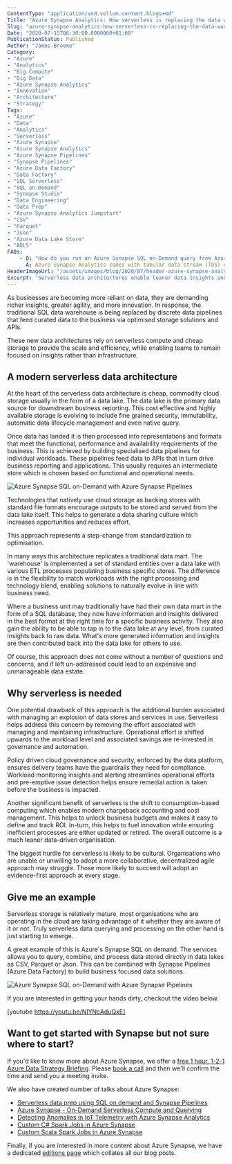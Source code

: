 ```yaml
---
ContentType: "application/vnd.vellum.content.blogs+md"
Title: "Azure Synapse Analytics: How serverless is replacing the data warehouse"
Slug: "azure-synapse-analytics-how-serverless-is-replacing-the-data-warehouse"
Date: "2020-07-15T06:30:00.0000000+01:00"
PublicationStatus: Published
Author: "James.Broome"
Category:
- "Azure"
- "Analytics"
- "Big Compute"
- "Big Data"
- "Azure Synapse Analytics"
- "Innovation"
- "Architecture"
- "Strategy"
Tags:
- "Azure"
- "Data"
- "Analytics"
- "Serverless"
- "Azure Synapse"
- "Azure Synapse Analytics"
- "Azure Synapse Pipelines"
- "Synapse Pipelines"
- "Azure Data Factory"
- "Data Factory"
- "SQL Serverless"
- "SQL on-Demand"
- "Synapse Studio"
- "Data Engineering"
- "Data Prep"
- "Azure Synapse Analytics Jumpstart"
- "CSV"
- "Parquet"
- "Json"
- "Azure Data Lake Store"
- "ADLS"
FAQs:
    - Q: "How do you run an Azure Synapse SQL on-Demand query from Azure Data Factory?"
      A: Azure Synapse Analytics comes with tabular data stream (TDS) endpoint for SQL on-Demand, meaning you can run SQL queries as if you were talking to any SQL Server or Azure SQL Database. It's therefore possible to use a standard <a href="https://docs.microsoft.com/en-us/azure/data-factory/copy-activity-overview">Copy Activity</a> in the same way as you would were you to copy data from <a href="https://docs.microsoft.com/en-us/azure/data-factory/connector-sql-server">a Azure SQL Database</a>. The TDS endpoint can be found on the workspace overview tab of your Synapse workspace and is in the format <code><workspace-name>-ondemand.sql.azuresynapse.net</code>. Note that you will be constrained by the language features available with SQL on-Demand. In the future, it is likely that there will be tighter workspace integration along with stored procedure support. This means that you will be able to take advantage of SQL on-Demand features such as <a href="https://docs.microsoft.com/en-us/azure/synapse-analytics/sql/develop-tables-cetas">CETAS</a>.
HeaderImageUrl: "/assets/images/blog/2020/07/header-azure-synapse-analytics-how-severless-is-replacing-the-data-warehouse.png"
Excerpt: "Serverless data architectures enable leaner data insights and operations. How do you reap the rewards while avoiding the potential pitfalls?"
---
```


As businesses are becoming more reliant on data, they are demanding richer insights, greater agility, and more innovation. In response, the traditional SQL data warehouse is being replaced by discrete data pipelines that feed curated data to the business via optimised storage solutions and APIs. 

These new data architectures rely on serverless compute and cheap storage to provide the scale and efficiency, while enabling teams to remain focused on insights rather than infrastructure.

## A modern serverless data architecture

At the heart of the serverless data architecture is cheap, commodity cloud storage usually in the form of a data lake. The data lake is the primary data source for downstream business reporting. This cost effective and highly available storage is evolving to include fine grained security, immutability, automatic data lifecycle management and even native query.

Once data has landed it is then processed into representations and formats that meet the functional, performance and availability requirements of the business. This is achieved by building specialised data pipelines for individual workloads. These pipelines feed data to APIs that in turn drive business reporting and applications. This usually requires an intermediate store which is chosen based on functional and operational needs.

![Azure Synapse SQL on-Demand with Azure Synapse Pipelines](/assets/images/blog/2020/07/serverless-data-architecture.png)

Technologies that natively use cloud storage as backing stores with standard file formats encourage outputs to be stored and served from the data lake itself. This helps to generate a data sharing culture which increases opportunities and reduces effort.

This approach represents a step-change from standardization to optimisation.

In many ways this architecture replicates a traditional data mart. The 'warehouse' is implemented a set of standard entities over a data lake with various ETL processes populating business specific stores. The difference is in the flexibility to match workloads with the right processing and technology blend, enabling solutions to naturally evolve in line with business need.

Where a business unit may traditionally have had their own data mart in the form of a SQL database, they now have information and insights delivered in the best format at the right time for a specific business activity. They also gain the ability to be able to tap in to the data lake at any level, from curated insights back to raw data. What's more generated information and insights are then contributed back into the data lake for others to use.

Of course, this approach does not come without a number of questions and concerns, and if left un-addressed could lead to an expensive and unmanageable data estate.

## Why serverless is needed

One potential drawback of this approach is the additional burden associated with managing an explosion of data stores and services in use. Serverless helps address this concern by removing the effort associated with managing and maintaining infrastructure. Operational effort is shifted upwards to the workload level and associated savings are re-invested in governance and automation.

Policy driven cloud governance and security, enforced by the data platform, ensures delivery teams have the guardrails they need for compliance. Workload monitoring insights and alerting streamlines operational efforts and pre-emptive issue detection helps ensure remedial action is taken before the business is impacted.

Another significant benefit of serverless is the shift to consumption-based computing which enables modern chargeback accounting and cost management. This helps to unlock business budgets and makes it easy to define and track ROI. In-turn, this helps to fuel innovation while ensuring inefficient processes are either updated or retired. The overall outcome is a much leaner data-driven organisation.

The biggest hurdle for serverless is likely to be cultural. Organisations who are unable or unwilling to adopt a more collaborative, decentralized agile approach may struggle. Those more likely to succeed will adopt an evidence-first approach at every stage.

## Give me an example

Serverless storage is relatively mature, most organisations who are operating in the cloud are taking advantage of it whether they are aware of it or not. Truly serverless data querying and processing on the other hand is just starting to emerge.

A great example of this is Azure's Synapse SQL on demand. The services allows you to query, combine, and process data stored directly in data lakes as CSV, Parquet or Json. This can be combined with Synapse Pipelines (Azure Data Factory) to build business focused data solutions.

![Azure Synapse SQL on-Demand with Azure Synapse Pipelines](/assets/images/blog/2020/07/azure-sql-on-demand-synapse-pipelines.png)

If you are interested in getting your hands dirty, checkout the video below.

[youtube https://youtu.be/NlYNcAduQxE]

## Want to get started with Synapse but not sure where to start?

If you'd like to know more about Azure Synapse, we offer a [free 1 hour, 1-2-1 Azure Data Strategy Briefing](https://endjin.com/what-we-do/azure-data-strategy-briefing). Please [book a call](https://calendly.com/endjin/azure-data-and-analytics-strategy-briefing) and then we'll confirm the time and send you a meeting invite.

We also have created number of talks about Azure Synapse:

- [Serverless data prep using SQL on demand and Synapse Pipelines](https://endjin.com/what-we-think/talks/serverless-data-prep-using-sql-on-demand-and-synapse-pipelines)
- [Azure Synapse - On-Demand Serverless Compute and Querying](https://endjin.com/what-we-think/talks/azure-synapse-on-demand-serverless-compute-and-querying)
- [Detecting Anomalies in IoT Telemetry with Azure Synapse Analytics](https://endjin.com/what-we-think/talks/detecting-anomalies-in-iot-telemetry-with-azure-synapse-analytics)
- [Custom C# Spark Jobs in Azure Synapse](https://endjin.com/what-we-think/talks/custom-csharp-spark-jobs-in-azure-synapse)
- [Custom Scala Spark Jobs in Azure Synapse](https://endjin.com/what-we-think/talks/custom-scala-spark-jobs-in-azure-synapse)

Finally, if you are interested in more content about Azure Synapse, we have a dedicated [editions page](https://endjin.com/what-we-think/editions/azure-synapse-analytics) which collates all our blog posts.